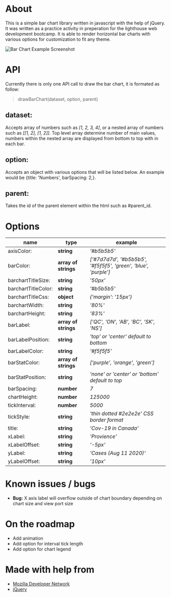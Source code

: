 # About

This is a simple bar chart library written in javascript with the help of jQuery. It was written as a practice activity in preperation for the lighthouse web development bootcamp. It is able to render horizontal bar charts with various options for customization to fit any theme.

![Bar Chart Example Screenshot](https://i.imgur.com/xvVc2ra.png)

# API
Currently there is only one API call to draw the bar chart, it is formated as follow:
> drawBarChart(dataset, option, parent)
## **dataset**: 
Accepts array of numbers such as *[1, 2, 3, 4]*, or a nested array of numbers such as *[[1, 2], [1, 2]]*. Top level array determine number of main values, numbers within the nested array are displayed from bottom to top with in each bar.
## **option**: 
Accepts an object with various options that will be listed below. An example would be {title: 'Numbers', barSpacing: 2,}.
## **parent**: 
Takes the id of the parent element within the html such as #parent_id.

# Options
name | type | example
--- | --- | ---
axisColor:| **string**| *'#b5b5b5'*
barColor:| **array of strings**| *['#7d7d7d', '#b5b5b5', '#f5f5f5', 'green', 'blue', 'purple']*
barchartTitleSize:| **string**| *'50px'*
barchartTitleColor:| **string**| *'#b5b5b5'*
barchartTitleCss:| **object**| *{'margin': '15px'}*
barchartWidth:| **string**| *'80%'*
barchartHeight:| **string**| *'83%'*
barLabel:| **array of strings**| *['QC', 'ON', 'AB', 'BC', 'SK', 'NS']*
barLabelPosition:| **string**| *'top' or 'center' default to bottom*
barLabelColor:| **string**| *'#f5f5f5'*
barStatColor:| **array of strings**| *['purple', 'orange', 'green']*
barStatPosition:| **string**| *'none' or 'center' or 'bottom' default to top*
barSpacing:| **number**| *7*
chartHeight:| **number**| *125000*
tickInterval:| **number**| *5000*
tickStyle:| **string**| *'thin dotted #2e2e2e' CSS border format*
title:| **string**| *'Cov-19 in Canada'*
xLabel:| **string**| *'Provience'*
xLabelOffset:| **string**| *'-5px'*
yLabel:| **string**| *'Cases (Aug 11 2020)'*
yLabelOffset:| **string**| *'10px'*

# Known issues / bugs
* **Bug:** X axis label will overflow outside of chart boundary depending on chart size and view port size

# On the roadmap
* Add animation
* Add option for interval tick length
* Add option for chart legend

# Made with help from
* [Mozilla Developer Network](https://developer.mozilla.org)
* [jQuery](https://jquery.com)
